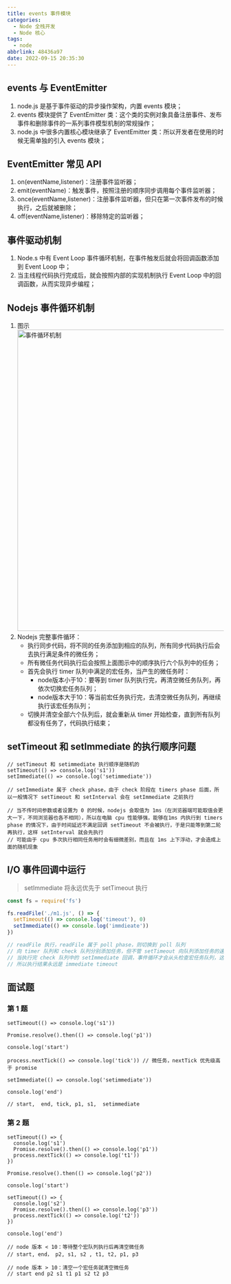 ```yaml
---
title: events 事件模块
categories:
  - Node 全栈开发
  - Node 核心
tags:
  - node
abbrlink: 48436a97
date: 2022-09-15 20:35:30
---
```

## events 与 EventEmitter
1. node.js 是基于事件驱动的异步操作架构，内置 events 模块；
2. events 模块提供了 EventEmitter 类：这个类的实例对象具备注册事件、发布事件和删除事件的一系列事件模型机制的常规操作；
3. node.js 中很多内置核心模块继承了 EventEmitter 类：所以开发者在使用的时候无需单独的引入 events 模块；

## EventEmitter 常见 API
1. on(eventName,listener)：注册事件监听器；
2. emit(eventName)：触发事件，按照注册的顺序同步调用每个事件监听器；
3. once(eventName,listener)：注册事件监听器，但只在第一次事件发布的时候执行，之后就被删除；
4. off(eventName,listener)：移除特定的监听器；

## 事件驱动机制
1. Node.s 中有 Event Loop 事件循环机制，在事件触发后就会将回调函数添加到 Event Loop 中；
2. 当主线程代码执行完成后，就会按照内部的实现机制执行 Event Loop 中的回调函数，从而实现异步编程；


## Nodejs 事件循环机制
1. 图示
    <img src="事件循环机制.jpg" width="700px" height="auto" class="lazy-load" title="事件循环机制"/>
2. Nodejs 完整事件循环：
    - 执行同步代码，将不同的任务添加到相应的队列，所有同步代码执行后会去执行满足条件的微任务；
    - 所有微任务代码执行后会按照上面图示中的顺序执行六个队列中的任务；
    - 首先会执行 timer 队列中满足的宏任务，当产生的微任务时：
      - node版本小于10：要等到 timer 队列执行完，再清空微任务队列，再依次切换宏任务队列；
      - node版本大于10：等当前宏任务执行完，去清空微任务队列，再继续执行该宏任务队列；
    - 切换并清空全部六个队列后，就会重新从 timer 开始检查，直到所有队列都没有任务了，代码执行结束；

## setTimeout 和 setImmediate 的执行顺序问题
```JS
// setTimeout 和 setimmediate 执行顺序是随机的
setTimeout(() => console.log('s1'))
setImmediate(() => console.log('setimmediate'))

// setImmediate 属于 check phase，由于 check 阶段在 timers phase 后面，所以一般情况下 setTimeout 和 setInterval 会在 setImmediate 之前执行

// 当不传时间参数或者设置为 0 的时候，nodejs 会取值为 1ms（在浏览器端可能取值会更大一下，不同浏览器也各不相同），所以在电脑 cpu 性能够强，能够在1ms 内执行到 timers phase 的情况下，由于时间延迟不满足回调 setTimeout 不会被执行，于是只能等到第二轮再执行，这样 setInterval 就会先执行
// 可能由于 cpu 多次执行相同任务用时会有细微差别，而且在 1ms 上下浮动，才会造成上面的随机现象
```


## I/O 事件回调中运行
>setImmediate 将永远优先于 setTimeout 执行
```js
const fs = require('fs')

fs.readFile('./m1.js', () => {
  setTimeout(() => console.log('timeout'), 0)
  setImmediate(() => console.log('immdieate'))
})

// readFile 执行，readFile 属于 poll phase，则切换到 poll 队列
// 向 timer 队列和 check 队列分别添加任务，但不管 setTimeout 向队列添加任务的速度有多快，poll 队列清空后，仍会继续按顺序向下切换队列，所以首先切换到的永远是 check 队列
// 当执行完 check 队列中的 setImmediate 回调，事件循环才会从头检查宏任务队列，这时才轮到 timer 队列中的 setTimeout 任务
// 所以执行结果永远是 immediate timeout
```

## 面试题
### 第 1 题
```JS
setTimeout(() => console.log('s1'))

Promise.resolve().then(() => console.log('p1'))

console.log('start')

process.nextTick(() => console.log('tick')) // 微任务，nextTick 优先级高于 promise

setImmediate(() => console.log('setimmediate'))

console.log('end')

// start,  end, tick, p1, s1,  setimmediate
```
### 第 2 题
```JS
setTimeout(() => {
  console.log('s1')
  Promise.resolve().then(() => console.log('p1'))
  process.nextTick(() => console.log('t1'))
})

Promise.resolve().then(() => console.log('p2'))

console.log('start')

setTimeout(() => {
  console.log('s2')
  Promise.resolve().then(() => console.log('p3'))
  process.nextTick(() => console.log('t2'))
})

console.log('end')

// node 版本 < 10：等待整个宏队列执行后再清空微任务
// start, end， p2, s1, s2 , t1, t2, p1, p3

// node 版本 > 10：清空一个宏任务就清空微任务
// start end p2 s1 t1 p1 s2 t2 p3
```